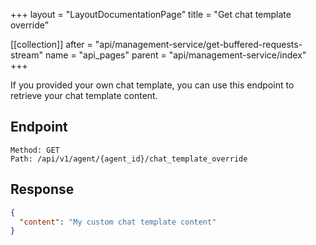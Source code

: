 +++
layout = "LayoutDocumentationPage"
title = "Get chat template override"

[[collection]]
after = "api/management-service/get-buffered-requests-stream"
name = "api_pages"
parent = "api/management-service/index"
+++

If you provided your own chat template, you can use this endpoint to retrieve your chat template content.

## Endpoint

```
Method: GET
Path: /api/v1/agent/{agent_id}/chat_template_override
```

## Response

```JSON
{
  "content": "My custom chat template content"
}
```
